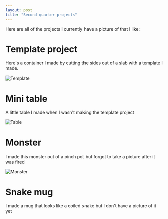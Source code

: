 ```yaml
---
layout: post
title: "Second quarter projects"
---
```


Here are all of the projects I currently have a picture of that I like:

# Template project

Here's a container I made by cutting the sides out of a slab with a template I made.

![Template](/ceramics-website/images/template.jpg)

# Mini table

A little table I made when I wasn't making the template project

![Table](/ceramics-website/images/table.jpg)

# Monster

I made this monster out of a pinch pot but forgot to take a picture after it was fired

![Monster](/ceramics-website/images/monster_prefire.jpg)

# Snake mug

I made a mug that looks like a coiled snake but I don't have a picture of it yet
